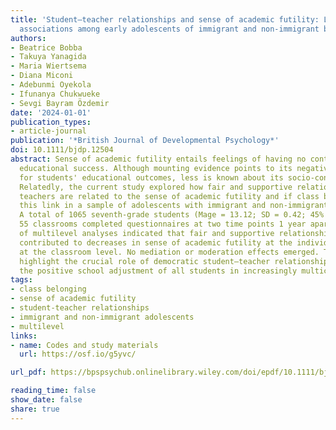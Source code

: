 ```yaml
---
title: 'Student–teacher relationships and sense of academic futility: Longitudinal
  associations among early adolescents of immigrant and non‐immigrant background'
authors:
- Beatrice Bobba
- Takuya Yanagida
- Maria Wiertsema
- Diana Miconi
- Adebunmi Oyekola
- Ifunanya Chukwueke
- Sevgi Bayram Özdemir
date: '2024-01-01'
publication_types:
- article-journal
publication: '*British Journal of Developmental Psychology*'
doi: 10.1111/bjdp.12504
abstract: Sense of academic futility entails feelings of having no control over ones'
  educational success. Although mounting evidence points to its negative consequences
  for students' educational outcomes, less is known about its socio-­contextual antecedents.
  Relatedly, the current study explored how fair and supportive relationships with
  teachers are related to the sense of academic futility and if class belonging mediates
  this link in a sample of adolescents with immigrant and non-­immigrant backgrounds.
  A total of 1065 seventh-­grade students (Mage = 13.12; SD = 0.42; 45% girls) from
  55 classrooms completed questionnaires at two time points 1 year apart. Results
  of multilevel analyses indicated that fair and supportive relationships with teachers
  contributed to decreases in sense of academic futility at the individual but not
  at the classroom level. No mediation or moderation effects emerged. These findings
  highlight the crucial role of democratic student–teacher relationships in supporting
  the positive school adjustment of all students in increasingly multicultural societies.
tags:
- class belonging
- sense of academic futility
- student-teacher relationships
- immigrant and non-immigrant adolescents
- multilevel
links:
- name: Codes and study materials
  url: https://osf.io/g5yvc/

url_pdf: https://bpspsychub.onlinelibrary.wiley.com/doi/epdf/10.1111/bjdp.12504

reading_time: false
show_date: false
share: true
---
```

